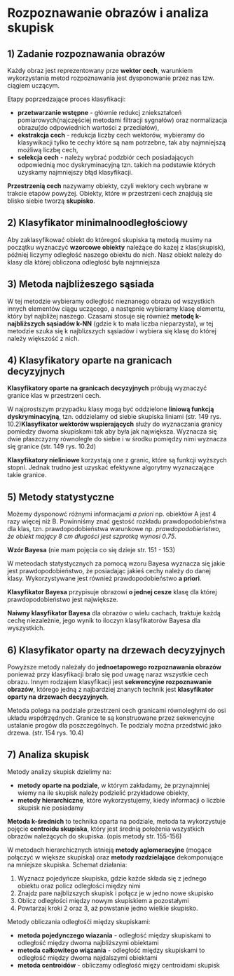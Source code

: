 # Rozpoznawanie obrazów i analiza skupisk

## 1) Zadanie rozpoznawania obrazów

Każdy obraz jest reprezentowany prze **wektor cech**, warunkiem wykorzystania metod rozpoznawania jest dysponowanie przez nas tzw. ciągiem uczącym.

Etapy poprzedzające proces klasyfikacji:
- **przetwarzanie wstępne** - głównie redukcj zniekształceń pomiarowych(najczęściej metodami filtracji sygnałów) oraz normalizacja obrazu(do odpowiednich wartości z przediałów),
- **ekstrakcja cech** - redukcja liczby cech wektorów, wybieramy do klasywikacji tylko te cechy które są nam potrzebne, tak aby najmniejszą możliwą liczbę cech,
- **selekcja cech** - należy wybrać podzbiór cech posiadających odpowiednią moc dyskryminacyjną tzn. takich na podstawie których uzyskamy najmniejszy błąd klasyfikacji.

**Przestrzenią cech** nazywamy obiekty, czyli wektory cech wybrane w trakcie etapów powyżej. Obiekty, które w przestrzeni cech znajdują sie blisko siebie tworzą **skupisko**.

## 2) Klasyfikator minimalnoodległościowy

Aby zaklasyfikować obiekt do któregoś skupiska tą metodą musimy na początku wyznaczyć **wzorcowe obiekty** należące do każej z klas(skupisk), później liczymy odległość naszego obiektu do nich. Nasz obiekt należy do klasy dla której obliczona odległość była najmniejsza

## 3) Metoda najbliżeszego sąsiada

W tej metodzie wybieramy odległość nieznanego obrazu od wszystkich innych elementów ciągu uczącego, a następnie wybieramy klasę elementu, który był najbliżej naszego. Czasami stosuje się również **metodę k-najbliższych sąsiadów k-NN** (gdzie k to mała liczba nieparzysta), w tej metodzie szuka się k najblizszych sąsiadów i wybiera się klasę do której należy większość z nich.

## 4) Klasyfikatory oparte na granicach decyzyjnych

**Klasyfikatory oparte na granicach decyzyjnych** próbują wyznaczyć granice klas w przestrzeni cech.

W najprostszym przypadku klasy mogą być oddzielone **liniową funkcją dyskryminacyjną**, tzn. oddzielamy od siebie skupiska liniami (str. 149 rys. 10.2)**Klasyfikator wektorów wspierających** służy do wyznaczania granicy pomiedzy dwoma skupiskami tak aby była jak największa. Wyznacza się dwie płaszczyzny równoległe do siebie i w środku pomiędzy nimi wyznacza się granice (str. 149 rys. 10.2d)

**Klasyfikatory nieliniowe** korzystają one z granic, które są funkcji wyższych stopni. Jednak trudno jest uzyskać efektywne algorytmy wyznaczające takie granice.

## 5) Metody statystyczne

Możemy dysponowć różnymi informacjami *a priori* np. obiektów A jest 4 razy więcej niż B. Powinniśmy znać gęstość rozkładu prawdopodobieństwa dla klas, tzn. prawdopodobieństwa warunkowe np. *prawdopodobieństwo, że obiekt mający 8 cm długości jest szprotką wynosi 0.75*.  

**Wzór Bayesa**
(nie mam pojęcia co się dzieje str. 151 - 153)

W meteodach statystycznych za pomocą wzoru Bayesa wyznacza się jakie jest prawdopodobieństwo, że posiadając jakieś cechy należy do danej klasy. Wykorzystywane jest również prawdopodobieństwo **a priori**.

**Klasyfikator Bayesa** przypisuje obrazowi **o jednej cesze** klasę dla której prawdopodobieństwo jest największe.

**Naiwny klasyfikator Bayesa** dla obrazów o wielu cachach, traktuje każdą cechę niezależnie, jego wynik to iloczyn klasyfikatorów Bayesa dla wyszystkich.

## 6) Klasyfikator oparty na drzewach decyzyjnych

Powyższe metody należały do **jednoetapowego rozpoznawania obrazów** ponieważ przy klasyfikacji brało się pod uwagę naraz wszystkie cech obrazu. Innym rodzajem klasyfikacji jest **sekwencyjne rozpoznawanie obrazów**, którego jedną z najbardziej znanych technik jest **klasyfikator oparty na drzewach decyzyjnych**.

Metoda polega na podziale przestrzeni cech granicami równoległymi do osi układu współrzędnych. Granice te są konstruowane przez sekwencyjne ustalanie progów dla poszczególnych. Te podzialy można przedstwić jako drzewa. (str. 154 rys. 10.4)

## 7) Analiza skupisk

Metody analizy skupisk dzielimy na:
- **metody oparte na podziale**, w którym zakładamy, że przynajmniej wiemy na ile skupisk należy podzielić przykładowe obiekty,
- **metody hierarchiczne**, które wykorzystujemy, kiedy informacji o liczbie skupisk nie posiadamy

**Metoda k-średnich** to technika oparta na podziale, metoda ta wykorzystuje pojęcie **centroidu skupiska**, który jest średnią położenia wszystkich obrazów należących do skupiska. (opis metody str. 155-156)

W metodach hierarchicznych istnieją **metody aglomeracyjne** (mogące połączyć w większe skupiska) oraz **metody rozdzielające** dekomponujące na mniejsze skupiska. Schemat działania:
1. Wyznacz pojedyńcze skupiska, gdzie każde składa się z jednego obiektu oraz policz odległości między nimi
2. Znajdz pare najblizszych skupisk i połącz je w jedno nowe skupisko
3. Oblicz odległości między nowym skupiskiem a pozostałymi
4. Powtarzaj kroki 2 oraz 3, aż powstanie jedno wielkie skupisko.

Metody obliczania odległośći między skupiskami:
- **metoda pojedynczego wiazania** - odległość między skupiskami to odległość między dwoma najbliższymi obiektami
- **metoda całkowitego wiązania** - odległość między skupiskami to odległość między dwoma najdalszymi obiektami
- **metoda centroidów** - obliczamy odległość mięzy centroidami skupisk
